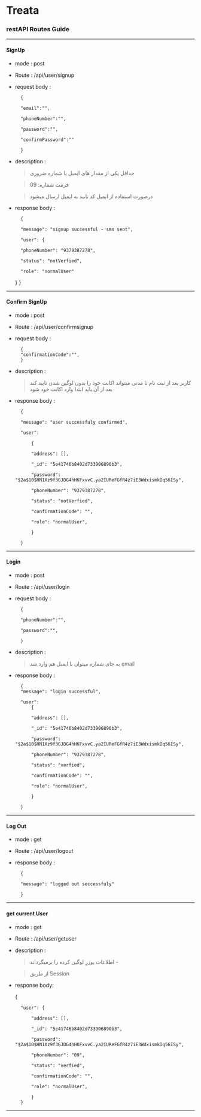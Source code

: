 # Treata 

### restAPI Routes Guide
---
#### SignUp
* mode : post
* Route : /api/user/signup
* request body :

        { 

	    "email":"",

	    "phoneNumber":"",

	    "password":"",

	    "confirmPassword":""

        }
* description :
        
    > حداقل یکی از مقدار های ایمیل یا شماره ضروری

    >فرمت شماره:
09

    > درصورت استفاده از ایمیل کد تایید به ایمیل ارسال میشود
* response body :

        {

        "message": "signup successful - sms sent",

        "user": {

        "phoneNumber": "9379387278",

        "status": "notVerfied",

        "role": "normalUser"
    }
}
---

#### Confirm SignUp
* mode : post
* Route : /api/user/confirmsignup
* request body :

        {
	    "confirmationCode":"",
        }
* description :
        
    > کاربر بعد از ثبت نام تا مدتی میتواند اکانت خود را بدون لوگین شدن تایید کند بعد از آن باید ابتدا وارد اکانت خود شود

* response body :

        {

        "message": "user successfuly confirmed",

        "user": 
    
            {

            "address": [],

            "_id": "5e41746b8402d733906890b3",

            "password": "$2a$10$HN1Xz9f3GJDG4hHKFxvvC.ya2IUReFGfR4z7iE3WdxismkIq56ISy",

            "phoneNumber": "9379387278",

            "status": "notVerfied",

            "confirmationCode": "",

            "role": "normalUser",
        
            }

        }

---
#### Login
* mode : post
* Route : /api/user/login
* request body :

        { 

	    "phoneNumber":"",

	    "password":"",

        }
* description :
        
    > به جای شماره میتوان با ایمیل هم وارد شد
    email

* response body : 

        {
        "message": "login successful",

        "user": 
            {

            "address": [],

            "_id": "5e41746b8402d733906890b3",

            "password": "$2a$10$HN1Xz9f3GJDG4hHKFxvvC.ya2IUReFGfR4z7iE3WdxismkIq56ISy",

            "phoneNumber": "9379387278",

            "status": "verfied",

            "confirmationCode": "",

            "role": "normalUser",

            }

        }
---

#### Log Out
* mode : get
* Route : /api/user/logout
* response body :

        {

        "message": "logged out seccessfuly"

        }
---

#### get current User
* mode : get
* Route : /api/user/getuser
* description :
        
    > اطلاعات یوزرِ لوگین کرده را برمیگرداند - 

    >از طریق 
    > Session
* response body:

    {

        "user": {

            "address": [],

            "_id": "5e41746b8402d733906890b3",

            "password": "$2a$10$HN1Xz9f3GJDG4hHKFxvvC.ya2IUReFGfR4z7iE3WdxismkIq56ISy",

            "phoneNumber": "09",

            "status": "verfied",

            "confirmationCode": "",

            "role": "normalUser",
        
            }
        }
---